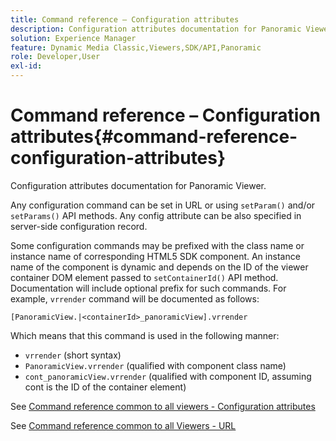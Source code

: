 ```yaml
---
title: Command reference – Configuration attributes
description: Configuration attributes documentation for Panoramic Viewer.
solution: Experience Manager
feature: Dynamic Media Classic,Viewers,SDK/API,Panoramic
role: Developer,User
exl-id:
---
```

# Command reference – Configuration attributes{#command-reference-configuration-attributes}

Configuration attributes documentation for Panoramic Viewer.

Any configuration command can be set in URL or using `setParam()` and/or `setParams()` API methods. Any config attribute can be also specified in server-side configuration record.

Some configuration commands may be prefixed with the class name or instance name of corresponding HTML5 SDK component. An instance name of the component is dynamic and depends on the ID of the viewer container DOM element passed to `setContainerId()` API method. Documentation will include optional prefix for such commands. For example, `vrrender` command will be documented as follows:

```
[PanoramicView.|<containerId>_panoramicView].vrrender
```

Which means that this command is used in the following manner:

*	`vrrender` (short syntax)
*	`PanoramicView.vrrender` (qualified with component class name)
*	`cont_panoramicView.vrrender` (qualified with component ID, assuming cont is the ID of the container element)


See [Command reference common to all viewers - Configuration attributes](../../../r-html5-viewer-20-cmdref-configattrib/r-html5-viewer-20-cmdref-configattrib.md#concept-850e0f2c49b949deb7cfbfd330d329bd)

See [Command reference common to all Viewers - URL](../../../c-html5-viewer-20-cmdref-url/c-html5-viewer-20-cmdref-url.md#concept-9b337f349b7b406b8c33c7ee96b3e226)
